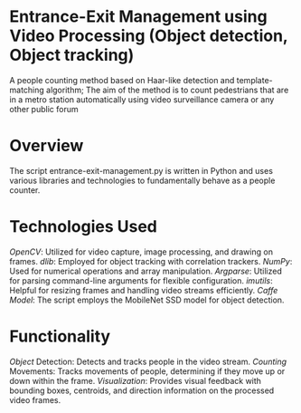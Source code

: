 # Entrance-Exit Management using Video Processing (Object detection, Object tracking)
A people counting method based on Haar-like detection and template-matching algorithm; The aim of the method is to count pedestrians that are in a metro station automatically using video surveillance camera or any other public forum

# Overview
The script entrance-exit-management.py is written in Python and uses various libraries and technologies to fundamentally behave as a people counter.

# Technologies Used
*OpenCV*: Utilized for video capture, image processing, and drawing on frames.
*dlib*: Employed for object tracking with correlation trackers.
*NumPy*: Used for numerical operations and array manipulation.
*Argparse*: Utilized for parsing command-line arguments for flexible configuration.
*imutils*: Helpful for resizing frames and handling video streams efficiently.
*Caffe Model*: The script employs the MobileNet SSD model for object detection.

# Functionality
*Object* Detection: Detects and tracks people in the video stream.
*Counting* Movements: Tracks movements of people, determining if they move up or down within the frame.
*Visualization*: Provides visual feedback with bounding boxes, centroids, and direction information on the processed video frames.
